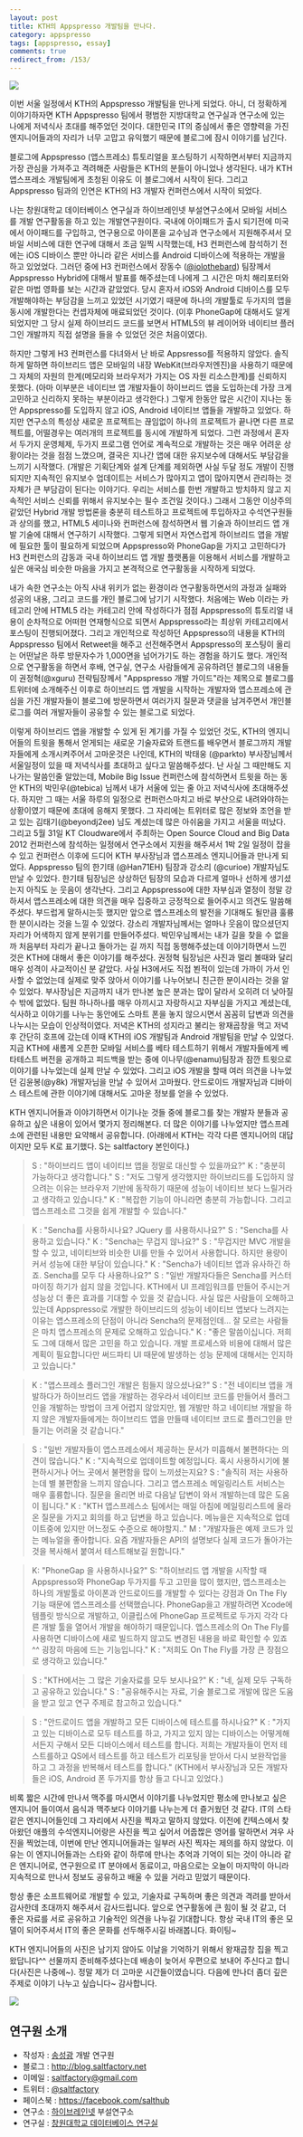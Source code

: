 ```yaml
---
layout: post
title: KTH의 Appspresso 개발팀을 만나다.
category: appspresso
tags: [appspresso, essay]
comments: true
redirect_from: /153/
---
```


![](http://cfile4.uf.tistory.com/image/1229AD3D4FCB4C74052EA2)

이번 서울 일정에서 KTH의 Appspresso 개발팀을 만나게 되었다. 아니, 더 정확하게 이야기하자면 KTH Appspresso 팀에서 평범한 지방대학교 연구실과 연구소에 있는 나에게 저녁식사 초대를 해주었던 것이다. 대한민국 IT의 중심에서 좋은 영향력을 가진 엔지니어들과의 자리가 너무 고맙고 유익했기 때문에 블로그에 잠시 이야기를 남긴다.

<!--more-->

블로그에 Appspresso (앱스프레소) 튜토리얼을 포스팅하기 시작하면서부터 지금까지 가장 관심을 가져주고 격려해준 사람들은 KTH의 분들이 아니었나 생각된다. 내가 KTH 앱스프레소 개발팀에게 초청된 이유도 이 블로그에서 시작이 된다. 그리고 Appspresso 팀과의 인연은 KTH의 H3 개발자 컨퍼런스에서 시작이 되었다.

나는 창원대학교 데이터베이스 연구실과 하이브레인넷 부설연구소에서 모바일 서비스를 개발 연구활동을 하고 있는 개발연구원이다. 국내에 아이패드가 출시 되기전에 미국에서 아이패드를 구입하고, 연구용으로 아이폰을 교수님과 연구소에서 지원해주셔서 모바일 서비스에 대한 연구에 대해서 조금 일찍 시작했는데, H3 컨퍼런스에 참석하기 전에는 iOS 디바이스 뿐만 아니라 같은 서비스를 Android 디바이스에 적용하는 개발을 하고 있었었다. 그러던 중에 H3 컨퍼런스에서 장동수 ([@iolothebard](http://twitter.com/iolothebard)) 팀장께서 Appspresso Hybrid에 대해서 발표를 해주셨는데 나에게 그 시간은 마치 해리포터와 같은 마법 영화를 보는 시간과 같았었다. 당시 혼자서 iOS와 Android 디바이스를 모두 개발해야하는 부담감을 느끼고 있었던 시기였기 때문에 하나의 개발툴로 두가지의 앱을 동시에 개발한다는 컨셉자체에 매료되었던 것이다. (이후 PhoneGap에 대해서도 알게되었지만 그 당시 실제 하이브리드 코드를 보면서 HTML5의 뷰 레이어와 네이티브 플러그인 개발까지 직접 설명을 들을 수 있었던 것은 처음이였다).

하지만 그렇게 H3 컨퍼런스를 다녀와서 난 바로 Appsresso를 적용하지 않았다. 솔직하게 말하면 하이브리드 앱은 모바일의 내장 WebKit(브라우저엔진)을 사용하기 때문에 그 자체의 자원의 한계(메모리와 브라우저가 가지는 OS 자원 리소스한계)를 신뢰하지 못했다. (아마 이부분은 네이티브 앱 개발자들이 하이브리드 앱을 도입하는데 가장 크게 고민하고 신리하지 못하는 부분이라고 생각한다.) 그렇게 한동안 많은 시간이 지나는 동안 Appspresso를 도입하지 않고 iOS, Android 네이티브 앱들을 개발하고 있었다. 하지만 연구소의 특성상 새로운 프로젝트는 끊임없이 하나의 프로젝트가 끝나면 다른 프로젝트를, 어떨경우는 여러개의 프로젝트를 동시에 개발하게 되었다. 그런 과정에서 혼자서 두가지 운영체제, 두가지 프로그램 언어로 계속적으로 개발하는 것은 매우 어려운 상황이라는 것을 점점 느꼈으며, 결국은 지나간 앱에 대한 유지보수에 대해서도 부담감을 느끼기 시작했다. (개발은 기획단계와 설계 단계를 제외하면 사실 두달 정도 개발이 진행되지만 지속적인 유지보수 업데이트는 서비스가 많아지고 앱이 많아지면서 관리하는 것 자체가 큰 부담감이 된다는 이야기다. 우리는 서비스를 한번 개발하고 방치하지 않고 지속적인 서비스 신뢰를 위해서 유지보수는 필수 조건일 것이다.) 그래서 그동안 이상주의 같았던 Hybrid 개발 방법론을 충분히 테스트하고 프로젝트에 투입하자고 수석연구원들과 상의를 했고, HTML5 세미나와 컨퍼런스에 참석하면서 웹 기술과 하이브리드 앱 개발 기술에 대해서 연구하기 시작했다. 그렇게 되면서 자연스럽게 하이브리드 앱을 개발에 필요한 툴이 필요하게 되었으며 Appspresso와 PhoneGap을 가지고 고민하다가 H3 컨퍼런스의 감동과 국내 하이브리드 앱 개발 플랫폼을 이용해서 서비스를 개발하고 싶은 애국심 비슷한 마음을 가지고 본격적으로 연구활동을 시작하게 되었다.


내가 속한 연구소는 아직 사내 위키가 없는 환경이라 연구활동하면서의 과정과 실패와 성공의 내용, 그리고 코드를 개인 블로그에 남기기 시작했다. 처음에는 Web 이라는 카테고리 안에 HTML5 라는 카테고리 안에 작성하다가 점점 Appspresso의 튜토리얼 내용이 순차적으로 어떠헌 연재형식으로 되면서 Appspresso라는 최상위 카테고리에서 포스팅이 진행되어졌다. 그리고 개인적으로 작성하던 Appspresso의 내용을 KTH의 Appspresso 팀에서 Retweet을 해주고 선전해주면서 Appspresso의 포스팅이 올리는 어떤날은 하루 방문자수가 1,000면을 넘어가기도 하는 경험을 하기도 했다. 개인적으로 연구활동을 하면서 후배, 연구실, 연구소 사람들에게 공유하려던 블로그의 내용들이 권정혁(@xguru) 전략팀장께서 "Appspresso 개발 가이드"라는 제목으로 블로그를 트위터에 소개해주신 이후로 하이브리드 앱 개발을 시작하는 개발자와 앱스프레소에 관심을 가진 개발자들이 블로그에 방문하면서 여러가지 질문과 댓글을 남겨주면서 개인블로그를 여러 개발자들이 공유할 수 있는 블로그로 되었다.

이렇게 하이브리드 앱을 개발할 수 있게 된 계기를 가질 수 있었던 것도, KTH의 엔지니어들의 트윗을 통해서 얻게되는 새로운 기술자료와 트랜드를 배우면서 블로그까지 개발자들에게 소개시켜주어서 고마운것은 나인데, KTH의 박태웅 (@parkto) 부사장님께서 서울일정이 있을 때 저녁식사를 초대하고 싶다고 말씀해주셨다. 난 사실 그 때만해도 지나가는 말씀인줄 알았는데, Mobile Big Issue 컨퍼런스에 참석하면서 트윗을 하는 동안 KTH의 박민우(@tebica) 님께서 내가 서울에 있는 줄 아고 저녁식사에 초대해주셨다. 하지만 그 때는 서울 하루의 일정으로 컨퍼런스마치고 바로 부산으로 내려와야하는 상황이였기 때문에 초대에 응해지 못했다. 그 자리에는 트위터로 많은 정보와 조언을 받고 있는 김태기(@beyondj2ee) 님도 계셨는데 많은 아쉬움을 가지고 서울을 떠났다. 그리고 5월 31일 KT Cloudware에서 주최하는 Open Source Cloud and Big Data 2012 컨퍼런스에 참석하는 일정에서 연구소에서 지원을 해주셔서 1박 2일 일정이 잡을 수 있고 컨퍼런스 이후에 드디어 KTH 부사장님과 앱스프레소 엔지니어들과 만나게 되었다. Appspresso 팀의 한기태 (@Han71EH) 팀장과 강소리 (@curioe) 개발자님도 만날 수 있었다. 한기태 팀장님은 상상하던 팀장의 모습과 다르게 얼마나 선하게 생기셨는지 아직도 눈 웃음이 생각난다. 그리고 Appspresso에 대한 자부심과 열정이 정말 강하셔서 앱스프레소에 대한 의견을 매우 집중하고 긍정적으로 들어주시고 의견도 말씀해주셨다. 부드럽게 말하시는듯 했지만 앞으로 앱스프레소의 발전을 기대해도 될만큼 훌륭한 분이시라는 것을 느낄 수 있었다. 강소리 개발자님께서는 얼마나 웃음이 많으셨던지 자리가 어색하지 않게 분위기를 만들어주셨다. 박민우님께서는 내가 길을 찾을 수 없을까 처음부터 자리가 끝나고 돌아가는 길 까지 직접 동행해주셨는데 이야기하면서 느낀 것은 KTH에 대해서 좋은 이야기를 해주셨다. 권정혁 팀장님은 사진과 멀리 볼때와 달리 매우 성격이 사교적이신 분 같았다. 사실 H3에서도 직접 뵌적이 있는데 가까이 가서 인사할 수 없었는데 실제로 맞주 앉아서 이야기를 나누어보니 친근한 분이시라는 것을 알 수 있었다. 부사장님은 지금까지 내가 만나본 높은 분과는 많이 달라서 오히려 더 낮아질 수 밖에 없었다. 팀원 하나하나를 매우 아끼시고 자랑하시고 자부심을 가지고 계셨는데, 식사하고 이야기를 나누는 동안에도 스마트 폰을 놓지 않으시면서 꼼꼼히 답변과 의견을 나누시는 모습이 인상적이였다. 저녁은 KTH의 성지라고 불리는 왕재곱창을 먹고 저녁 후 간단히 호프에 갔는데 이때 KTH의 iOS 개발팀과 Android 개발팀을 만날 수 있었다. 지금 KTH에 새롬게 오픈한 모바일 서비스를 베타 테스트하기 위해서 개발자들에게 베타테스트 버전을 공개하고 피드백을 받는 중에 이나무(@enamu)팀장과 잠깐 트윗으로 이야기를 나누었는데 실제 만날 수 있었다. 그리고 iOS 개발을 할때 여러 의견을 나누었던 김윤봉(@y8k) 개발자님을 만날 수 있어서 고마웠다. 안드로이드 개발자님과 디바이스 테스트에 관한 이야기에 대해서도 고마운 정보를 얻을 수 있었다.

KTH 엔지니어들과 이야기하면서 이기나눈 것들 중에 블로그를 찾는 개발자 분들과 공유하고 싶은 내용이 있어서 몇가지 정리해본다. 더 많은 이야기를 나누었지만 앱스프레소에 관련된 내용만 요약해서 공유합니다. (아래에서 KTH는 각각 다른 엔지니어의 대답이지만 모두 K로 표기했다. S는 saltfactory 본인이다.)

>S : "하이브리드 앱이 네이티브 앱을 정말로 대신할 수 있을까요?"
K : "충분히 가능하다고 생각합니다."
S : "저도 그렇게 생각했지만 하이브리드를 도입하지 않으려는 이유는 브라우저 기반에 동작하기 때문에 성능이 네이티브 보다 느릴거라고 생각하고 있습니다."
K : "복잡한 기능이 아니라면 충분히 가능합니다. 그리고 앱스프레소르 그것을 쉽게 개발할 수 있습니다."


>K : "Sencha를 사용하시나요? JQuery 를 사용하시나요?"
S : "Sencha를 사용하고 있습니다."
K : "Sencha는 무겁지 않나요?"
S : "무겁지만 MVC 개발을 할 수 있고, 네이티브와 비슷한 UI를 만들 수 있어서 사용합니다. 하지만 용량이 커서 성능에 대한 부담이 있습니다."
K : "Sencha가 네이티브 앱과 유사하긴 하죠. Sencha를 모두 다 사용하나요?"
S : "일반 개발자다들은 Sencha를 커스터마이징 하기가 쉽지 않을 것입니다. KTH에서 UI 프레임워크를 만들어 주시는거 성능상 더 좋은 효과를 기대할 수 있을 것 같습니다. 사실 많은 사람들이 오해하고 있는데 Appspresso로 개발한 하이브리드의 성능이 네이티브 앱보다 느려지는 이유는 앱스프레소의 단점이 아니라 Sencha의 문제점인데... 잘 모르는 사람들은 마치 앱스프레소의 문제로 오해하고 있습니다."
K : "좋은 말씀이십니다. 저희도 그에 대해서 많은 고민을 하고 있습니다. 개발 프로세스와 비용에 대해서 많은 계획이 필요합니다만 써드파티 UI 때문에 발생하는 성능 문제에 대해서는 인지하고 있습니다."


>K : "앱스프레소 플러그인 개발은 힘들지 않으셨나요?"
S : "전 네이티브 앱을 개발하다가 하이브리드 앱을 개발하는 경우라서 네이티브 코드를 만들어서 플러그인을 개발하는 방법이 크게 어렵지 않았지만, 웹 개발만 하고 네이티브 개발을 하지 않은 개발자들에게는 하이브리드 앱을 만들때 네이티브 코드로 플러그인을 만들기는 어려울 것 같습니다."


>S : "일반 개발자들이 앱스프레소에서 제공하는 문서가 미흡해서 불편하다는 의견이 많습니다."
K : "지속적으로 업데이트할 예정입니다. 혹시 사용하시기에 불편하시거나 어느 곳에서 불편함을 많이 느끼셨는지요?
S : "솔직히 저는 사용하는데 별 불편함을 느끼지 않습니다. 그리고 앱스프레소 메일링리스트 서비스는 매우 훌륭합니다. 질문을 올리면 바로 다음날 답변이 와서 개발하는데 많은 도움이 됩니다."
K : "KTH 앱스프레스소 팀에서는 매일 아침에 메일링리스트에 올라온 질문을 가지고 회의를 하고 답변을 하고 있습니다. 메뉴을은 지속적으로 업데이트중에 있지만 어느정도 수준으로 해야할지.."
M : "개발자들은 예제 코드가 있는 메뉴얼을 좋아합니다. 요즘 개발자들은 API의 설명보다 실제 코드가 돌아가는 것을 복사해서 붙여서 테스트해보길 원합니다."


>K: "PhoneGap 을 사용하시나요?"
S: "하이브리드 앱 개발을 시작할 때 Appspresso와 PhoneGap 두가지를 두고 고민을 많이 했지만, 앱스프레소는 하나의 개발툴로 아이폰과 안드로이드를 개발할 수 있다는 강점과 On The Fly 기능 때문에 앱스프레소를 선택했습니다. PhoneGap을고 개발하려면 Xcode에 템플릿 방식으로 개발하고, 이클립스에 PhoneGap 프로젝트로 두가지 각각 다른 개발 툴을 열어서 개발을 해야하기 때문입니다. 앱스프레소의 On The Fly를 사용하면 디바이스에 새로 빌드하지 않고도 변경된 내용을 바로 확인할 수 있죠^^ 굉장히 마음에 드는 기능입니다."
K : "저희도 On The Fly를 가장 큰 장점으로 생각하고 있습니다."


>S : "KTH에서는 그 많은 기술자료를 모두 보시나요?"
K : "네, 실제 모두 구독하고 공유하고 있습니다."
S : "공유해주시는 자료, 기술 블로그로 개발에 많은 도움을 받고 있고 연구 주제로 참고하고 있습니다."


>S : "안드로이드 앱을 개발하고 모든 디바이스에 테스트를 하시나요?"
K : "가지고 있는 디바이스로 모두 테스트를 하고, 가지고 있지 않는 디바이스는 어떻게해서든지 구해서 모든 디바이스에서 테스트를 합니다. 저희는 개발자들이 먼저 테스트를하고 QS에서 테스트를 하고 테스트가 리포팅을 받아서 다시 보완작업을 하고 그 과정을 반복해서 테스트를 합니다."
(KTH에서 부사장님과 모든 개발자들은 iOS, Android 폰 두가지를 항상 들고 다니고 있었다.)


비록 짧은 시간에 만나서 맥주를 마시면서 이야기를 나누었지만 평소에 만나보고 싶은 엔지니어 들이여서 음식과 맥주보다 이야기를 나누는게 더 즐거웠던 것 같다. IT의 스타같은 엔지니어들인데 그 자리에서 사진을 찍자고 말하지 않았다. 이전에 킨텍스에서 찾아왔던 애플의 수석엔지니어랑은 사진을 찍고 싶어서 어줍짢은 영어를 말하면서 겨우 사진을 찍었는데, 이번에 만난 엔지니어들과는 일부러 사진 찍자는 제의를 하지 않았다. 이유는 이 엔지니어들과는 스타와 같이 하루에 만나는 추억과 기억이 되는 것이 아니라 같은 엔지니어로, 연구원으로 IT 분야에서 동료이고, 마음으로는 오늘이 마지막이 아니라 지속적으로 만나서 정보도 공유하고 배울 수 있을 거라고 믿었기 때문이다.

항상 좋은 소프트웨어로 개발할 수 있고, 기술자료 구독하며 좋은 의견과 격려를 받아서 감사한데 초대까지 해주셔서 감사드립니다. 앞으로 연구활동에 큰 힘이 될 것 같고, 더 좋은 자료를 서로 공유하고 기술적인 의견을 나누길 기대합니다. 항상 국내 IT의 좋은 모델이 되어주셔서 IT의 좋은 문화를 선두해주시길 바래봅니다. 화이팅~

KTH 엔지니어들의 사진은 남기지 않아도 이날을 기억하기 위해서 왕재곱창 집을 찍고 왔답니다^^ 선물까지 준비해주셨다는데 배송이 늦어서 우편으로 보내어 주신다고 합니다(사진은 나중에~). 정말 제가 더 고마운 시간들이였습니다. 다음에 만나더 좀더 깊은 주제로 이야기 나누고 싶습니다~ 감사합니다.

![](http://cfile25.uf.tistory.com/image/20325E3F4FCB6CE40F2CFC)

## 연구원 소개

* 작성자 : [송성광](http://about.me/saltfactory) 개발 연구원
* 블로그 : http://blog.saltfactory.net
* 이메일 : [saltfactory@gmail.com](mailto:saltfactory@gmail.com)
* 트위터 : [@saltfactory](https://twitter.com/saltfactory)
* 페이스북 : https://facebook.com/salthub
* 연구소 : [하이브레인넷](http://www.hibrain.net) 부설연구소
* 연구실 : [창원대학교 데이터베이스 연구실](http://dblab.changwon.ac.kr)
